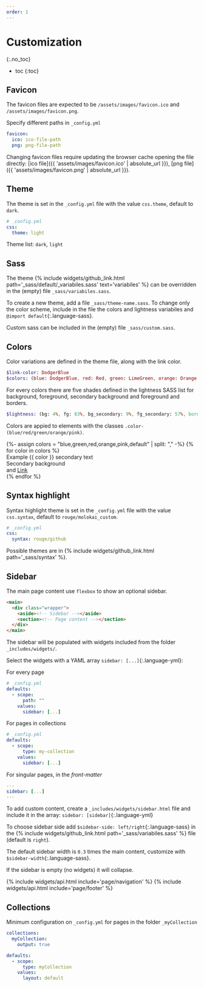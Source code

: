 ```yaml
---
order: 1
---
```


# Customization
{:.no_toc}

* toc
{:toc}

## Favicon

The favicon files are expected to be `/assets/images/favicon.ico` and `/assets/images/favicon.png`.

Specify different paths in `_config.yml`
```yml
favicon:
  ico: ico-file-path
  png: png-file-path
```

Changing favicon files require updating the browser cache opening the file directly: [ico file]({{ 'assets/images/favicon.ico' | absolute_url }}), [png file]({{ 'assets/images/favicon.png' | absolute_url }}).

## Theme

The theme is set in the `_config.yml` file with the value `css.theme`, default to `dark`.

```yml
# _config.yml
css:
  theme: light
```

Theme list: `dark`, `light`

## Sass

The theme {% include widgets/github_link.html path='_sass/default/_variabiles.sass' text='variabiles' %} can be overridden in the (empty) file `_sass/variabiles.sass`.  

To create a new theme, add a file `_sass/theme-name.sass`. To change only the color scheme, include in the file the colors and lightness variabiles and `@import default`{:.language-sass}.

Custom sass can be included in the (empty) file `_sass/custom.sass`.

## Colors

Color variations are defined in the theme file, along with the link color.
```sass
$link-color: DodgerBlue
$colors: (blue: DodgerBlue, red: Red, green: LimeGreen, orange: Orange, pink: Fuchsia)
```
For every colors there are five shades defined in the lightness SASS list for background, foreground, secondary background and foreground and borders.
```sass
$lightness: (bg: 4%, fg: 83%, bg_secondary: 9%, fg_secondary: 57%, border: 21%)
```

Colors are appied to elements with the classes `.color-(blue/red/green/orange/pink)`.
<div class="grid">
{%- assign colors = "blue,green,red,orange,pink,default" | split: "," -%}
{% for color in colors %}
<div class="p-around rounded color-{{ color }}">
Example {{ color }} <span class="fg-secondary">secondary text</span>
<div class="p-around mvh bg-secondary rounded">Secondary background</div>
and <a href="#">Link</a>
</div>
{% endfor %}
</div>

## Syntax highlight

Syntax highlight theme is set in the `_config.yml` file with the value `css.syntax`, default to `rouge/molokai_custom`.

```yml
# _config.yml
css:
  syntax: rouge/github
```

Possible themes are in {% include widgets/github_link.html path='_sass/syntax' %}. 

## Sidebar

The main page content use `flexbox` to show an optional sidebar.

```html
<main>
  <div class="wrapper">
    <aside><!-- Sidebar --></aside>
    <section><!-- Page content --></section>
  </div>
</main>
```

The sidebar will be populated with widgets included from the folder `_includes/widgets/`.

Select the widgets with a YAML array `sidebar: [...]`{:.language-yml}:

<div class="grid">
<div markdown="1">
For every page

```yml
# _config.yml
defaults:
  - scope:
      path: ""
    values:
      sidebar: [...]
```
</div>
<div markdown="1">
For pages in collections

```yml
# _config.yml
defaults:
  - scope:
      type: my-collection
    values:
      sidebar: [...]
```
</div>
</div>

For singular pages, in the _front-matter_

```yml
---
sidebar: [...]
---
```

To add custom content, create a `_includes/widgets/sidebar.html` file and include it in the array: `sidebar: [sidebar]`{:.language-yml}

To choose sidebar side add `$sidebar-side: left/right`{:.language-sass} in the {% include widgets/github_link.html path='_sass/variabiles.sass' %} file (default is `right`).

The default sidebar width is `0.3` times the main content, customize with `$sidebar-width`{:.language-sass}.

If the sidebar is empty (no widgets) it will collapse.

{% include widgets/api.html include='page/navigation' %}
{% include widgets/api.html include='page/footer' %}

## Collections

Minimum configuration on `_config.yml` for pages in the folder `_myCollection`

```yml
collections:
  myCollection:
    output: true

defaults:
  - scope:
      type: myCollection
    values:
      layout: default
```